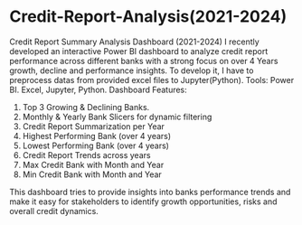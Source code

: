 # Credit-Report-Analysis(2021-2024)

Credit Report Summary Analysis Dashboard (2021-2024)
I recently developed an interactive Power BI dashboard to analyze credit report performance across different banks with a strong focus on over 4 Years growth, decline and performance insights. To develop it, I have to preprocess datas from provided excel files to Jupyter(Python).
Tools: Power BI. Excel, Jupyter, Python.
Dashboard Features:
1. Top 3 Growing & Declining Banks.
2. Monthly & Yearly Bank Slicers for dynamic filtering
3. Credit Report Summarization per Year
4. Highest Performing Bank (over 4 years)
5. Lowest Performing Bank (over 4 years)
6. Credit Report Trends across years
7. Max Credit Bank with Month and Year
8. Min Credit Bank with Month and Year

This dashboard tries to provide insights into banks performance trends and make it easy for stakeholders to identify growth opportunities, risks and overall credit dynamics.
